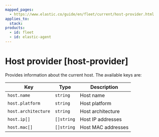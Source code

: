 ```yaml
---
mapped_pages:
  - https://www.elastic.co/guide/en/fleet/current/host-provider.html
applies_to:
  stack:
products:
  - id: fleet
  - id: elastic-agent
---
```


# Host provider [host-provider]

Provides information about the current host. The available keys are:

| Key | Type | Description |
| --- | --- | --- |
| `host.name` | `string` | Host name |
| `host.platform` | `string` | Host platform |
| `host.architecture` | `string` | Host architecture |
| `host.ip[]` | `[]string` | Host IP addresses |
| `host.mac[]` | `[]string` | Host MAC addresses |

